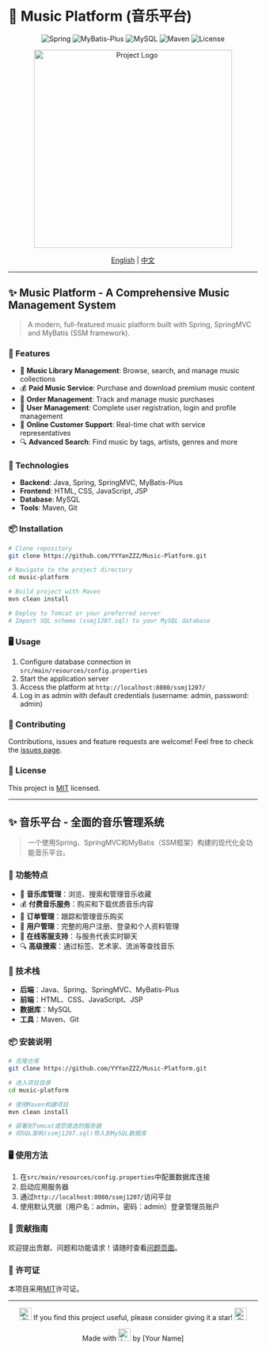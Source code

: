 # 🎵 Music Platform (音乐平台) 

<p align="center">
  <img src="https://img.shields.io/badge/Spring-5.0.0-green.svg" alt="Spring">
  <img src="https://img.shields.io/badge/MyBatis--Plus-2.3-blue.svg" alt="MyBatis-Plus">
  <img src="https://img.shields.io/badge/MySQL-5.7-orange.svg" alt="MySQL">
  <img src="https://img.shields.io/badge/Maven-3.x-red.svg" alt="Maven">
  <img src="https://img.shields.io/github/license/yourusername/music-platform?color=brightgreen" alt="License">
</p>

<p align="center">
  <img src="https://raw.githubusercontent.com/sindresorhus/awesome/main/media/logo.svg" width="400" alt="Project Logo">
</p>

<div align="center">
  
  [English](#english) | [中文](#chinese)
  
</div>

---

<a name="english"></a>
## ✨ Music Platform - A Comprehensive Music Management System

> A modern, full-featured music platform built with Spring, SpringMVC and MyBatis (SSM framework).



### 🚀 Features

- 🎵 **Music Library Management**: Browse, search, and manage music collections
- 💰 **Paid Music Service**: Purchase and download premium music content
- 🛒 **Order Management**: Track and manage music purchases 
- 👥 **User Management**: Complete user registration, login and profile management
- 💬 **Online Customer Support**: Real-time chat with service representatives
- 🔍 **Advanced Search**: Find music by tags, artists, genres and more

### 🔧 Technologies

- **Backend**: Java, Spring, SpringMVC, MyBatis-Plus
- **Frontend**: HTML, CSS, JavaScript, JSP
- **Database**: MySQL
- **Tools**: Maven, Git

### 📦 Installation

```bash
# Clone repository
git clone https://github.com/YYYanZZZ/Music-Platform.git

# Navigate to the project directory
cd music-platform

# Build project with Maven
mvn clean install

# Deploy to Tomcat or your preferred server
# Import SQL schema (ssmj1207.sql) to your MySQL database
```

### 🖥️ Usage

1. Configure database connection in `src/main/resources/config.properties`
2. Start the application server
3. Access the platform at `http://localhost:8080/ssmj1207/`
4. Log in as admin with default credentials (username: admin, password: admin)

### 🤝 Contributing

Contributions, issues and feature requests are welcome! Feel free to check the [issues page](https://github.com/yourusername/music-platform/issues).

### 📄 License

This project is [MIT](LICENSE) licensed.

---

<a name="chinese"></a>
## ✨ 音乐平台 - 全面的音乐管理系统

> 一个使用Spring、SpringMVC和MyBatis（SSM框架）构建的现代化全功能音乐平台。



### 🚀 功能特点

- 🎵 **音乐库管理**：浏览、搜索和管理音乐收藏
- 💰 **付费音乐服务**：购买和下载优质音乐内容
- 🛒 **订单管理**：跟踪和管理音乐购买
- 👥 **用户管理**：完整的用户注册、登录和个人资料管理
- 💬 **在线客服支持**：与服务代表实时聊天
- 🔍 **高级搜索**：通过标签、艺术家、流派等查找音乐

### 🔧 技术栈

- **后端**：Java、Spring、SpringMVC、MyBatis-Plus
- **前端**：HTML、CSS、JavaScript、JSP
- **数据库**：MySQL
- **工具**：Maven、Git

### 📦 安装说明

```bash
# 克隆仓库
git clone https://github.com/YYYanZZZ/Music-Platform.git

# 进入项目目录
cd music-platform

# 使用Maven构建项目
mvn clean install

# 部署到Tomcat或您首选的服务器
# 将SQL架构(ssmj1207.sql)导入到MySQL数据库
```

### 🖥️ 使用方法

1. 在`src/main/resources/config.properties`中配置数据库连接
2. 启动应用服务器
3. 通过`http://localhost:8080/ssmj1207/`访问平台
4. 使用默认凭据（用户名：admin，密码：admin）登录管理员账户

### 🤝 贡献指南

欢迎提出贡献、问题和功能请求！请随时查看[问题页面](https://github.com/yourusername/music-platform/issues)。

### 📄 许可证

本项目采用[MIT](LICENSE)许可证。

---

<p align="center">
  <img src="https://raw.githubusercontent.com/Tarikul-Islam-Anik/Animated-Fluent-Emojis/master/Emojis/Symbols/Star.png" width="25" height="25" alt="Star"> 
  If you find this project useful, please consider giving it a star!
  <img src="https://raw.githubusercontent.com/Tarikul-Islam-Anik/Animated-Fluent-Emojis/master/Emojis/Symbols/Star.png" width="25" height="25" alt="Star">
</p>

<p align="center">
  Made with <img src="https://raw.githubusercontent.com/Tarikul-Islam-Anik/Animated-Fluent-Emojis/master/Emojis/Smilies/Red%20Heart.png" width="25" height="25" alt="Love"> by [Your Name]
</p> 
